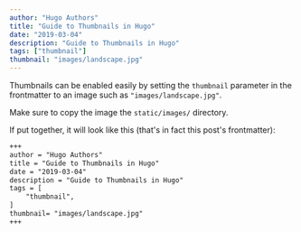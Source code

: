 ```yaml
---
author: "Hugo Authors"
title: "Guide to Thumbnails in Hugo"
date: "2019-03-04"
description: "Guide to Thumbnails in Hugo"
tags: ["thumbnail"]
thumbnail: "images/landscape.jpg"
---
```

Thumbnails can be enabled easily by setting the `thumbnail` parameter in the frontmatter to an image such as `"images/landscape.jpg"`. 

Make sure to copy the image the `static/images/` directory.

If put together, it will look like this (that's in fact this post's frontmatter):

```md
+++
author = "Hugo Authors"
title = "Guide to Thumbnails in Hugo"
date = "2019-03-04"
description = "Guide to Thumbnails in Hugo"
tags = [
    "thumbnail",
]
thumbnail= "images/landscape.jpg"
+++
```


